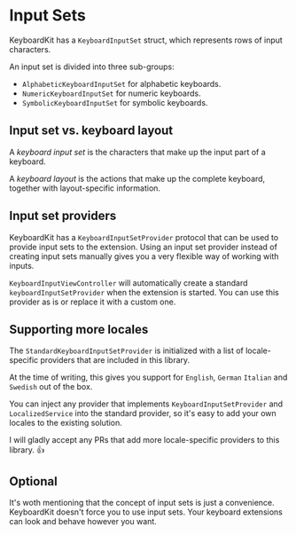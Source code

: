 # Input Sets

KeyboardKit has a `KeyboardInputSet` struct, which represents rows of input characters.

An input set is divided into three sub-groups:

* `AlphabeticKeyboardInputSet` for alphabetic keyboards.
* `NumericKeyboardInputSet` for numeric keyboards.
* `SymbolicKeyboardInputSet` for symbolic keyboards.


## Input set vs. keyboard layout

A *keyboard input set* is the characters that make up the input part of a keyboard.

A *keyboard layout* is the actions that make up the complete keyboard, together with layout-specific information.


## Input set providers

KeyboardKit has a `KeyboardInputSetProvider` protocol that can be used to provide input sets to the extension. Using an input set provider instead of creating input sets manually gives you a very flexible way of working with inputs.

`KeyboardInputViewController` will automatically create a standard `keyboardInputSetProvider` when the extension is started. You can use this provider as is or replace it with a custom one.


## Supporting more locales

The `StandardKeyboardInputSetProvider` is initialized with a list of locale-specific providers that are included in this library. 

At the time of writing, this gives you support for `English`,  `German` `Italian` and `Swedish` out of the box.

You can inject any provider that implements `KeyboardInputSetProvider` and `LocalizedService` into the standard provider, so it's easy to add your own locales to the existing solution.  

I will gladly accept any PRs that add more locale-specific providers to this library. 👍


## Optional

It's woth mentioning that the concept of input sets is just a convenience. KeyboardKit doesn't force you to use input sets. Your keyboard extensions can look and behave however you want.
